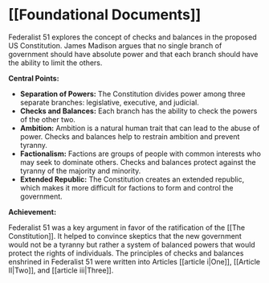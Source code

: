 # [[Foundational Documents]]

Federalist 51 explores the concept of checks and balances in the proposed US Constitution. James Madison argues that no single branch of government should have absolute power and that each branch should have the ability to limit the others.

**Central Points:**

* **Separation of Powers:** The Constitution divides power among three separate branches: legislative, executive, and judicial.
* **Checks and Balances:** Each branch has the ability to check the powers of the other two.
* **Ambition:** Ambition is a natural human trait that can lead to the abuse of power. Checks and balances help to restrain ambition and prevent tyranny.
* **Factionalism:** Factions are groups of people with common interests who may seek to dominate others. Checks and balances protect against the tyranny of the majority and minority.
* **Extended Republic:** The Constitution creates an extended republic, which makes it more difficult for factions to form and control the government.

**Achievement:**

Federalist 51 was a key argument in favor of the ratification of the [[The Constitution]]. It helped to convince skeptics that the new government would not be a tyranny but rather a system of balanced powers that would protect the rights of individuals. The principles of checks and balances enshrined in Federalist 51 were written into Articles [[article i|One]], [[Article II|Two]], and [[article iii|Three]].